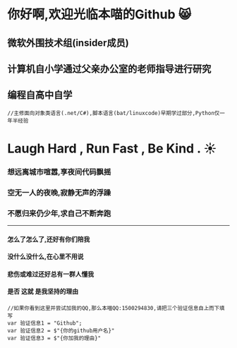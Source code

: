 # 你好啊,欢迎光临本喵的Github :smile_cat:
## 微软外围技术组(insider成员)
## 计算机自小学通过父亲办公室的老师指导进行研究
## 编程自高中自学
```
//主修面向对象类语言(.net/C#),脚本语言(bat/linuxcode)早期学过部分,Python仅一年半经验
```
# Laugh Hard , Run Fast , Be Kind . :sunny: 
### 想远离城市喧嚣,享夜间代码飘摇
### 空无一人的夜晚,寂静无声的浮躁
### 不愿归来仍少年,求自己不断奔跑 
***
#### 怎么了怎么了,还好有你们陪我
#### 没什么没什么,在心里不用说
#### 悲伤或难过还好总有一群人懂我
#### 是否 这就 是我坚持的理由
```
//如果你看到这里并尝试加我的QQ,那么本喵QQ:1500294830,请把三个验证信息自上而下填写  
var 验证信息1 = "Github";  
var 验证信息2 = $"{你的github用户名}"  
var 验证信息3 = $"{你加我的理由}" 
```
